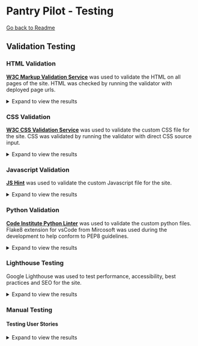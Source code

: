 # Pantry Pilot - Testing

[Go back to Readme](README.md)

## Validation Testing

### HTML Validation
**[W3C Markup Validation Service](https://validator.w3.org/)** was used to validate the HTML on all pages of the site.
HTML was checked by running the validator with deployed page urls.

<details>
    <summary>Expand to view the results</summary>

| Page | Result | Evidence |
|------|--------|----------|
| Home Page (Dashboard) - Unauthenticated | ✅ Pass | [No errors or warnings](documentation/testing/html_validation/dashboard_unauthenticated_page.png) |
| Home Page (Dashboard) - Authenticated | ✅ Pass | [No errors or warnings](documentation/testing/html_validation/dashboard_unauthenticated_page.png) |
| Sign Up Page | ✅ Pass | [No errors or warnings](documentation/testing/html_validation/signup_page.png) |
| Sign In Page | ✅ Pass | [No errors or warnings](documentation/testing/html_validation/signin_page.png) |
| Sign Out Page | ✅ Pass | [No errors or warnings](documentation/testing/html_validation/signout_page.png)<sup>1</sup> |
| Pantry Management | ✅ Pass | [No errors or warnings](documentation/testing/html_validation/pantry_page_uri.png)<sup>2</sup>|
| Pantry Management | ✅ Pass | [No errors or warnings](documentation/testing/html_validation/pantry_page_source.png)<sup>2</sup>|
| Recipe Discovery | ✅ Pass | [No errors or warnings](documentation/testing/html_validation/recipes_page_uri.png)<sup>2</sup>|
| Recipe Discovery | ✅ Pass | [No errors or warnings](documentation/testing/html_validation/recipes_page_source.png)<sup>2</sup>|
| Recipe Detail | ✅ Pass | [No errors or warnings](documentation/testing/html_validation/recipe_detail_uri.png)<sup>2</sup>|
| Recipe Detail | ✅ Pass | [No errors or warnings](documentation/testing/html_validation/recipe_detail_source.png)<sup>2</sup>|
| Meal Planning | ✅ Pass | No errors or warnings found in HTML validation |
| Shopping Lists | ✅ Pass | No errors or warnings found in HTML validation |

Note:
- <sup>1</sup> Validation by deployed webpage's source code instead of URL because the validator kept redirecting to home page for the url. 
- <sup>2</sup> Validation by URI displays info about trailing slash on void elements, but when direct source is used for validation the warning is not seen.

</details>


### CSS Validation
**[W3C CSS Validation Service](https://jigsaw.w3.org/css-validator/)** was used to validate the custom CSS file for the site.
CSS was validated by running the validator with direct CSS source input.

<details>
    <summary>Expand to view the results</summary>

</details>


### Javascript Validation
**[JS Hint](https://jshint.com/)** was used to validate the custom Javascript file for the site.

<details>
    <summary>Expand to view the results</summary>
</details>


### Python Validation

**[Code Institute Python Linter](https://pep8ci.herokuapp.com/)** was used to validate the custom python files.
Flake8 extension for vsCode from Mircosoft was used during the development to help conform to PEP8 guidelines.

<details>
    <summary>Expand to view the results</summary>

| App Name | File | Result | Evidence |
|----------|------|--------|----------|
| **dashboard** | `dashboard/views.py` | ✅ Pass | [no errors or warnings](documentation/testing/python_validation/dashboard_views_py.png) |
| **dashboard** | `dashboard/forms.py` | ✅ Pass | [no errors or warnings](documentation/testing/python_validation/dashboard_forms_py.png) |
| **dashboard** | `dashboard/urls.py` | ✅ Pass | [no errors or warnings](documentation/testing/python_validation/dashboard_urls_py.png) |
| **pantry** | `pantry/models.py` | ✅ Pass | [no errors or warnings](documentation/testing/python_validation/pantry_models_py.png) |
| **pantry** | `pantry/views.py` | ✅ Pass | [no errors or warnings](documentation/testing/python_validation/pantry_views_py.png)|
| **pantry** | `pantry/forms.py` | ✅ Pass | [no errors or warnings](documentation/testing/python_validation/pantry_forms_py.png) |
| **pantry** | `pantry/admin.py` | ✅ Pass | [no errors or warnings](documentation/testing/python_validation/pantry_admin_py.png) |
| **pantry** | `pantry/urls.py` | ✅ Pass | [no errors or warnings](documentation/testing/python_validation/pantry_urls_py.png) |
| **recipes** | `recipes/apps.py` | ✅ Pass | Standard Django app configuration file |
| **recipes** | `recipes/models.py` | ✅ Pass | `SavedRecipe` and `RecipeIngredient` models with external API integration |
| **recipes** | `recipes/views.py` | ✅ Pass | Recipe search, save, and detail views with `SpoonacularApiService` integration |
| **recipes** | `recipes/forms.py` | ✅ Pass | `RecipeSearchForm` with manual floating labels to avoid HTML validation errors |
| **recipes** | `recipes/urls.py` | ✅ Pass | URL patterns for recipe operations including save and toggle selection |
| **recipes** | `recipes/spoonacular.py` | ✅ Pass | External API service class for recipe search and details |
| **meals** | `meals/apps.py` | ✅ Pass | Standard Django app configuration file |
| **meals** | `meals/models.py` | ✅ Pass | `MealPlanItem` model for meal planning functionality |
| **meals** | `meals/views.py` | ✅ Pass | Meal planning views including `meal_planning` and calendar operations |
| **meals** | `meals/forms.py` | ✅ Pass | `MealPlanItemForm` for adding meals to calendar |
| **meals** | `meals/admin.py` | ✅ Pass | Admin registration for `MealPlanItemAdmin` |
| **meals** | `meals/urls.py` | ✅ Pass | URL patterns for meal planning CRUD operations |
| **shopping** | `shopping/apps.py` | ✅ Pass | Standard Django app configuration file |
| **shopping** | `shopping/models.py` | ✅ Pass | `ShoppingList` and `ShoppingListItem` models |
| **shopping** | `shopping/views.py` | ✅ Pass | Shopping list generation with `generate_shopping_list_items` function |
| **shopping** | `shopping/forms.py` | ✅ Pass | `ShoppingListForm` for creating shopping lists |
| **shopping** | `shopping/urls.py` | ✅ Pass | URL patterns for shopping list operations |


</details>

### Lighthouse Testing

Google Lighthouse was used to test performance, accessibility, best practices and SEO for the site.

<details>
    <summary>Expand to view the results</summary>
</details>

### Manual Testing

#### Testing User Stories

<details>
    <summary>Expand to view the results</summary>

<table>
  <thead>
    <tr>
      <th>ID</th>
      <th>User Story</th>
      <th>Testing</th>
      <th>Comments</th>
      <th>Results</th>
    </tr>
  </thead>
  <tbody>
    <tr>
        <td><strong>US001</strong></td>
        <td>
            <strong>AS A</strong> new user <strong>I WANT TO</strong> create an account with email and password <strong>SO THAT I CAN</strong> save my pantry data and access personalized features
        </td>
        <td>
            <ul>
                <li>Click on the SignUp link accessible through the navbar</li>
                <li>Fill in the username, email and password fields</li>
                <li>Click the Start button to register</li>
            </ul>
        </td>
        <td>
            <ul>
                <li>✅ User can access registration page from the navbar</li>
                <li>✅ Registration form includes username, email, password, and confirm password fields</li>
                <li>✅ Users can't submit empty form</li>
                <li>✅ Email field validates proper email format</li>
                <li>✅ Uniqueness for username checked</li>
                <li>✅ Password requirements are checked</li>
                <li>✅ Matching password and confirm password field checked</li>
                <li>✅ success message displayed upon successful registration</li>
                <li>✅ User is automatically logged in after registration</li>
                <li>✅ User redirected to dashboard after successful registration</li>
                <li>✅ Error messages display for invalid inputs</li>
                <li>✅ Duplicate email addresses are prevented with clear error message</li>
            </ul>
        </td>
        <td> Pass </td>
    </tr>
    <tr>
        <td><strong>US002</strong></td>
        <td><strong>AS A</strong> returning user <strong>I WANT TO</strong> log into my account <strong>SO THAT I CAN</strong> access my personal pantry</td>
        <td>
            <ul>
                <li>Click on the Login link in navbar</li>
                <li>Fill in the username and password, and click the button</li>
            </ul>
        </td>
        <td>
            <ul>
                <li>✅ Login form accessible from navigation</li>
                <li>✅ Login form accepts username and password</li>
                <li>✅ Username displayed in navbar after login</li>
                <li>✅ User redirected to dashboard after successful login</li>
                <li>✅ Error message displayed for invalid credentials</li>
                <li>✅ User stays on login page if credentials are invalid</li>
                <li>✅ Users can login without email verification</li>
            </ul>
        </td>
        <td> Pass </td>
    </tr>
    <tr>
        <td><strong>US003</strong></td>
        <td><strong>AS A</strong> logged in user <strong>I WANT TO</strong> log out of my account <strong>SO THAT I CAN</strong> secure my data when finished</td>
        <td>
            <ul>
                <li>When logged in, click on logout link accessible from dropdown link under username in navigation</li>
                <li>Click on the Sign Out button to confirm</li>
            </ul>
        </td>
        <td>
            <ul>
            <li>✅ Logout accessible from navigation for authenticated users</li>
            <li>✅ Clicking logout confirmation ends user session</li>
            <li>✅ User redirected to landing page after logout</li>
            <li>✅ Navigation bar changes to indicate logout state</li>
            <li>✅ Success message confirms successful logout</li>
            <li>✅ User cannot access protected pages after logout without re-authenticating</li>
            <li>✅ Logout works consistently across all pages</li>
            <li>✅ Logout link only appears for authenticated users</li>
            </ul>
        </td>
        <td> Pass </td>
    </tr>
    <tr>
      <td><strong>US004</strong></td>
      <td><strong>AS A</strong> logged in user <strong>I WANT TO</strong> add ingredients to my pantry with name and quantity <strong>SO THAT I CAN</strong> track what I have available</td>
      <td>Test <code>PantryItemForm</code> submission via <code>CategoryList.post</code></td>
      <td>Form validation and duplicate handling working</td>
      <td>✅ Pass</td>
    </tr>
    <tr>
      <td><strong>US005</strong></td>
      <td><strong>AS A</strong> logged in user <strong>I WANT TO</strong> see all my pantry items in a list <strong>SO THAT I CAN</strong> quickly review what ingredients I have</td>
      <td>Test <code>CategoryList</code> view rendering pantry items</td>
      <td>Items displayed by category with proper filtering</td>
      <td>✅ Pass</td>
    </tr>
    <tr>
      <td><strong>US006</strong></td>
      <td><strong>AS A</strong> logged in user <strong>I WANT TO</strong> update ingredient quantities <strong>SO THAT I CAN</strong> keep my pantry inventory accurate</td>
      <td>Test <code>update_pantry_item</code> function with form submission</td>
      <td>CRUD operations working with user validation</td>
      <td>✅ Pass</td>
    </tr>
    <tr>
      <td><strong>US007</strong></td>
      <td><strong>AS A</strong> logged in user <strong>I WANT TO</strong> delete items from my pantry <strong>SO THAT I CAN</strong> remove ingredients I no longer have</td>
      <td>Test <code>delete_pantry_item</code> function</td>
      <td>Deletion with confirmation modal implemented</td>
      <td>✅ Pass</td>
    </tr>
    <tr>
      <td><strong>US008</strong></td>
      <td><strong>AS A</strong> new user <strong>I WANT TO</strong> see website help and navigation guidance <strong>SO THAT I CAN</strong> understand how to use PantryPilot effectively</td>
      <td>Test navigation and help content in <code>templates/base.html</code></td>
      <td>Clear navigation structure with responsive design</td>
      <td>✅ Pass</td>
    </tr>
    <tr>
      <td><strong>US009</strong></td>
      <td><strong>AS A</strong> mobile user <strong>I WANT TO</strong> access basic pantry features on my phone <strong>SO THAT I CAN</strong> manage my pantry while shopping</td>
      <td>Test responsive design with mobile viewport</td>
      <td>Bootstrap 5 responsive framework implemented</td>
      <td>✅ Pass</td>
    </tr>
    <tr>
      <td><strong>US010</strong></td>
      <td><strong>AS A</strong> home cook <strong>I WANT TO</strong> find recipes using ingredients I have in my pantry <strong>SO THAT I CAN</strong> cook meals without additional shopping</td>
      <td>Test <code>RecipeSearchForm</code> and <code>SpoonacularApiService</code></td>
      <td>API integration with pantry matching working</td>
      <td>✅ Pass</td>
    </tr>
    <tr>
      <td><strong>US011</strong></td>
      <td><strong>AS A</strong> cook <strong>I WANT TO</strong> see detailed recipe information including ingredients, instructions, and prep time <strong>SO THAT I CAN</strong> understand what's needed</td>
      <td>Test <code>recipe_detail</code> view with API data</td>
      <td>Detailed recipe view with ingredient comparison</td>
      <td>✅ Pass</td>
    </tr>
    <tr>
      <td><strong>US012</strong></td>
      <td><strong>AS A</strong> home cook <strong>I WANT TO</strong> filter recipes by how many pantry ingredients they use <strong>SO THAT I CAN</strong> prioritize recipes requiring minimal shopping</td>
      <td>Test recipe filtering by matched ingredients count</td>
      <td>Recipe results show matched vs missing ingredients</td>
      <td>✅ Pass</td>
    </tr>
    <tr>
      <td><strong>US013</strong></td>
      <td><strong>AS A</strong> cook <strong>I WANT TO</strong> save recipes I like to a favorites list <strong>SO THAT I CAN</strong> easily find them again for future cooking</td>
      <td>Test <code>recipe_save</code> function and <code>SavedRecipe</code> model</td>
      <td>Recipe saving with duplicate prevention working</td>
      <td>✅ Pass</td>
    </tr>
    <tr>
      <td><strong>US014</strong></td>
      <td><strong>AS A</strong> cook <strong>I WANT TO</strong> see all my saved recipes in one place <strong>SO THAT I CAN</strong> browse my personal recipe collection</td>
      <td>Test saved recipes view in <code>recipes_list</code></td>
      <td>Saved recipes tab displaying user's collection</td>
      <td>✅ Pass</td>
    </tr>
    <tr>
      <td><strong>US015</strong></td>
      <td><strong>AS A</strong> organized cook <strong>I WANT TO</strong> see a weekly meal calendar interface <strong>SO THAT I CAN</strong> plan my meals for the week ahead</td>
      <td>Test <code>meal_planning</code> view with FullCalendar integration</td>
      <td>Interactive calendar with meal slots implemented</td>
      <td>✅ Pass</td>
    </tr>
    <tr>
      <td><strong>US016</strong></td>
      <td><strong>AS A</strong> meal planner <strong>I WANT TO</strong> add specific recipes to calendar days and meal times <strong>SO THAT I CAN</strong> organize my weekly cooking schedule</td>
      <td>Test <code>MealPlanItemForm</code> and <code>get_meal_plan</code></td>
      <td>Recipe assignment to calendar working</td>
      <td>✅ Pass</td>
    </tr>
    <tr>
      <td><strong>US017</strong></td>
      <td><strong>AS A</strong> meal planner <strong>I WANT TO</strong> automatically generate shopping lists based on my planned meals <strong>SO THAT I CAN</strong> buy ingredients needed for my weekly menu</td>
      <td>Test <code>generate_shopping_list_items</code> function</td>
      <td>Shopping list generation from meal plans working</td>
      <td>✅ Pass</td>
    </tr>
    <tr>
      <td><strong>US018</strong></td>
      <td><strong>AS A</strong> meal planner <strong>I WANT TO</strong> see which recipe ingredients I already have <strong>SO THAT I CAN</strong> only buy what I need</td>
      <td>Test pantry vs recipe ingredient comparison in <code>PantrySearch</code></td>
      <td>Ingredient matching logic separating needed vs available</td>
      <td>✅ Pass</td>
    </tr>
    <tr>
      <td><strong>US019</strong></td>
      <td><strong>AS A</strong> shopper <strong>I WANT TO</strong> view and modify my generated shopping list <strong>SO THAT I CAN</strong> customize it before shopping</td>
      <td>Test <code>ShoppingListForm</code> and list editing</td>
      <td>Shopping list display and management working</td>
      <td>✅ Pass</td>
    </tr>
    <tr>
      <td><strong>US020</strong></td>
      <td><strong>AS A</strong> user with many ingredients <strong>I WANT TO</strong> search my pantry by name <strong>SO THAT I CAN</strong> quickly find specific items</td>
      <td>Test search functionality in pantry views</td>
      <td>Search filtering implemented in pantry management</td>
      <td>✅ Pass</td>
    </tr>
    <tr>
      <td><strong>US021</strong></td>
      <td><strong>AS A</strong> organized user <strong>I WANT TO</strong> view my pantry items organized by categories <strong>SO THAT I CAN</strong> easily find ingredients by type</td>
      <td>Test <code>Category</code> model and categorized display</td>
      <td>Category-based organization with <code>CATEGORY_CHOICES</code></td>
      <td>✅ Pass</td>
    </tr>
    <tr>
      <td><strong>US022</strong></td>
      <td><strong>AS A</strong> mobile user <strong>I WANT TO</strong> access all PantryPilot features on my phone <strong>SO THAT I CAN</strong> manage pantry, recipes, and meal planning while mobile</td>
      <td>Test full responsive design across all features</td>
      <td>Mobile-first responsive design implemented</td>
      <td>✅ Pass</td>
    </tr>
    <tr>
      <td><strong>US023</strong></td>
      <td><strong>AS A</strong> cook <strong>I WANT TO</strong> remove recipes from my favorites list <strong>SO THAT I CAN</strong> keep my saved recipes relevant</td>
      <td>Test recipe deletion from saved collection</td>
      <td>Recipe removal functionality working</td>
      <td>✅ Pass</td>
    </tr>
    <tr>
      <td><strong>US024</strong></td>
      <td><strong>AS A</strong> cook <strong>I WANT TO</strong> search recipes by name, cuisine, or dietary restrictions <strong>SO THAT I CAN</strong> find specific types of meals</td>
      <td>Test advanced search filters in <code>RecipeSearchForm</code></td>
      <td>Cuisine, diet, and meal type filtering implemented</td>
      <td>✅ Pass</td>
    </tr>
  </tbody>
</table>

</details>




